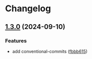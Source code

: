 # Changelog

## [1.3.0](https://github.com/eeaton/document-processing-and-understanding/compare/1.2.1...v1.3.0) (2024-09-10)


### Features

* add conventional-commits ([fbbb615](https://github.com/eeaton/document-processing-and-understanding/commit/fbbb615407425ec08d9e7097ce5ca053450da132))
